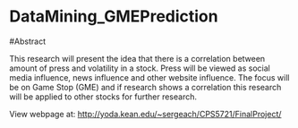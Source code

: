 # DataMining_GMEPrediction

#Abstract

This research will present the idea that there is a correlation between amount of press and volatility in a stock. Press will be viewed as social media influence, news influence and other website influence. The focus will be on Game Stop (GME) and if research shows a correlation this research will be applied to other stocks for further research. 

View webpage at: http://yoda.kean.edu/~sergeach/CPS5721/FinalProject/
